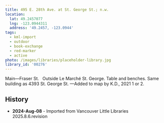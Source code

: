 ```yaml
---
title: 495 E. 28th Ave. at St. George St.; n.w.
location:
  lat: 49.2457077
  lng: -123.0944311
  address: '49.2457, -123.0944'
tags:
  - kml-import
  - outdoor
  - book-exchange
  - red-marker
  - active
photo: /images/libraries/placeholder-library.jpg
library_id: '00276'
---
```

Main—Fraser St.  
Outside Le Marché St. George.
Table and benches.
Same building as 4393 St. George St.
—Added to map by K.D., 2021 1 or 2.

## History
- **2024-Aug-08** - Imported from Vancouver Little Libraries 2025.8.6.revision
